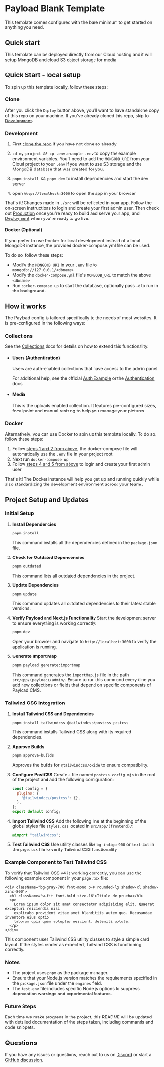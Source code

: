 # Payload Blank Template

This template comes configured with the bare minimum to get started on anything you need.

## Quick start

This template can be deployed directly from our Cloud hosting and it will setup MongoDB and cloud S3 object storage for media.

## Quick Start - local setup

To spin up this template locally, follow these steps:

### Clone

After you click the `Deploy` button above, you'll want to have standalone copy of this repo on your machine. If you've already cloned this repo, skip to [Development](#development).

### Development

1. First [clone the repo](#clone) if you have not done so already
2. `cd my-project && cp .env.example .env` to copy the example environment variables. You'll need to add the `MONGODB_URI` from your Cloud project to your `.env` if you want to use S3 storage and the MongoDB database that was created for you.

3. `pnpm install && pnpm dev` to install dependencies and start the dev server
4. open `http://localhost:3000` to open the app in your browser

That's it! Changes made in `./src` will be reflected in your app. Follow the on-screen instructions to login and create your first admin user. Then check out [Production](#production) once you're ready to build and serve your app, and [Deployment](#deployment) when you're ready to go live.

#### Docker (Optional)

If you prefer to use Docker for local development instead of a local MongoDB instance, the provided docker-compose.yml file can be used.

To do so, follow these steps:

- Modify the `MONGODB_URI` in your `.env` file to `mongodb://127.0.0.1/<dbname>`
- Modify the `docker-compose.yml` file's `MONGODB_URI` to match the above `<dbname>`
- Run `docker-compose up` to start the database, optionally pass `-d` to run in the background.

## How it works

The Payload config is tailored specifically to the needs of most websites. It is pre-configured in the following ways:

### Collections

See the [Collections](https://payloadcms.com/docs/configuration/collections) docs for details on how to extend this functionality.

- #### Users (Authentication)

  Users are auth-enabled collections that have access to the admin panel.

  For additional help, see the official [Auth Example](https://github.com/payloadcms/payload/tree/main/examples/auth) or the [Authentication](https://payloadcms.com/docs/authentication/overview#authentication-overview) docs.

- #### Media

  This is the uploads enabled collection. It features pre-configured sizes, focal point and manual resizing to help you manage your pictures.

### Docker

Alternatively, you can use [Docker](https://www.docker.com) to spin up this template locally. To do so, follow these steps:

1. Follow [steps 1 and 2 from above](#development), the docker-compose file will automatically use the `.env` file in your project root
1. Next run `docker-compose up`
1. Follow [steps 4 and 5 from above](#development) to login and create your first admin user

That's it! The Docker instance will help you get up and running quickly while also standardizing the development environment across your teams.

## Project Setup and Updates

### Initial Setup

1. **Install Dependencies**
   ```bash
   pnpm install
   ```
   This command installs all the dependencies defined in the `package.json` file.

2. **Check for Outdated Dependencies**
   ```bash
   pnpm outdated
   ```
   This command lists all outdated dependencies in the project.

3. **Update Dependencies**
   ```bash
   pnpm update
   ```
   This command updates all outdated dependencies to their latest stable versions.

4. **Verify Payload and Next.js Functionality**
   Start the development server to ensure everything is working correctly:
   ```bash
   pnpm dev
   ```
   Open your browser and navigate to `http://localhost:3000` to verify the application is running.

5. **Generate Import Map**
   ```bash
   pnpm payload generate:importmap
   ```
   This command generates the `importMap.js` file in the path `src/app/(payload)/admin/`. Ensure to run this command every time you add new collections or fields that depend on specific components of Payload CMS.

### Tailwind CSS Integration

1. **Install Tailwind CSS and Dependencies**
   ```bash
   pnpm install tailwindcss @tailwindcss/postcss postcss
   ```
   This command installs Tailwind CSS along with its required dependencies.

2. **Approve Builds**
   ```bash
   pnpm approve-builds
   ```
   Approves the builds for `@tailwindcss/oxide` to ensure compatibility.

3. **Configure PostCSS**
   Create a file named `postcss.config.mjs` in the root of the project and add the following configuration:
   ```javascript
   const config = {
     plugins: {
       '@tailwindcss/postcss': {},
     },
   };
   export default config;
   ```

4. **Import Tailwind CSS**
   Add the following line at the beginning of the global styles file `styles.css` located in `src/app/(frontend)/`:
   ```css
   @import "tailwindcss";
   ```

5. **Test Tailwind CSS**
   Use utility classes like `bg-indigo-900` or `text-4xl` in the `page.tsx` file to verify Tailwind CSS functionality.

### Example Component to Test Tailwind CSS

To verify that Tailwind CSS v4 is working correctly, you can use the following example component in your `page.tsx` file:

```tsx
<div className="bg-gray-700 font-mono p-8 rounded-lg shadow-xl shadow-zinc-800">
  <h1 className="w-fit font-bold size-16">Titulo de prueba</h1>
  <p>
    Lorem ipsum dolor sit amet consectetur adipisicing elit. Quaerat excepturi reiciendis nisi
    explicabo provident vitae amet blanditiis autem quo. Recusandae inventore eius optio
    laborum quis quam voluptas nesciunt, deleniti soluta.
  </p>
</div>
```

This component uses Tailwind CSS utility classes to style a simple card layout. If the styles render as expected, Tailwind CSS is functioning correctly.

### Notes
- The project uses `pnpm` as the package manager.
- Ensure that your Node.js version matches the requirements specified in the `package.json` file under the `engines` field.
- The `test.env` file includes specific Node.js options to suppress deprecation warnings and experimental features.

### Future Steps
Each time we make progress in the project, this README will be updated with detailed documentation of the steps taken, including commands and code snippets.

## Questions

If you have any issues or questions, reach out to us on [Discord](https://discord.com/invite/payload) or start a [GitHub discussion](https://github.com/payloadcms/payload/discussions).

